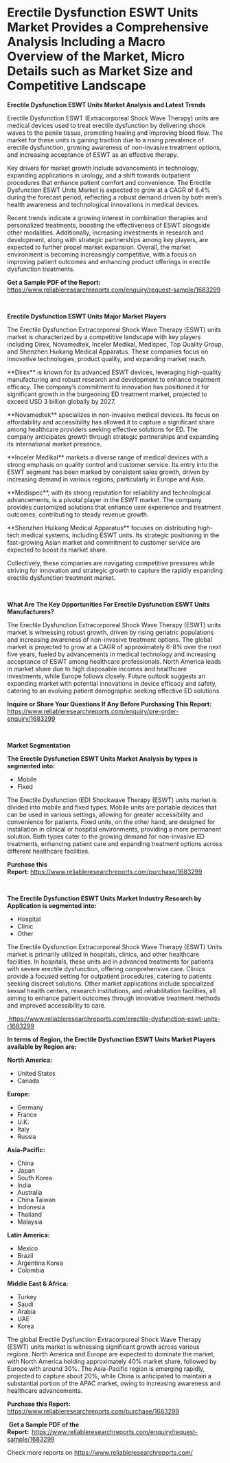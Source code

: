 <p><h1>Erectile Dysfunction ESWT Units Market Provides a Comprehensive Analysis Including a Macro Overview of the Market, Micro Details such as Market Size and Competitive Landscape</h1></p><p><strong>Erectile Dysfunction ESWT Units Market Analysis and Latest Trends</strong></p>
<p><p>Erectile Dysfunction ESWT (Extracorporeal Shock Wave Therapy) units are medical devices used to treat erectile dysfunction by delivering shock waves to the penile tissue, promoting healing and improving blood flow. The market for these units is gaining traction due to a rising prevalence of erectile dysfunction, growing awareness of non-invasive treatment options, and increasing acceptance of ESWT as an effective therapy. </p><p>Key drivers for market growth include advancements in technology, expanding applications in urology, and a shift towards outpatient procedures that enhance patient comfort and convenience. The Erectile Dysfunction ESWT Units Market is expected to grow at a CAGR of 6.4% during the forecast period, reflecting a robust demand driven by both men’s health awareness and technological innovations in medical devices.</p><p>Recent trends indicate a growing interest in combination therapies and personalized treatments, boosting the effectiveness of ESWT alongside other modalities. Additionally, increasing investments in research and development, along with strategic partnerships among key players, are expected to further propel market expansion. Overall, the market environment is becoming increasingly competitive, with a focus on improving patient outcomes and enhancing product offerings in erectile dysfunction treatments.</p></p>
<p><strong>Get a Sample PDF of the Report:&nbsp;</strong> <a href="https://www.reliableresearchreports.com/enquiry/request-sample/1683299?utm_campaign=2395&utm_medium=2&utm_source=Github&utm_content=ia&utm_term=26032025&utm_id=erectile-dysfunction-eswt-units">https://www.reliableresearchreports.com/enquiry/request-sample/1683299</a></p>
<p>&nbsp;</p>
<p><strong>Erectile Dysfunction ESWT Units Major Market Players</strong></p>
<p><p>The Erectile Dysfunction Extracorporeal Shock Wave Therapy (ESWT) units market is characterized by a competitive landscape with key players including Direx, Novamedtek, Inceler Medikal, Medispec, Top Quality Group, and Shenzhen Huikang Medical Apparatus. These companies focus on innovative technologies, product quality, and expanding market reach.</p><p>**Direx** is known for its advanced ESWT devices, leveraging high-quality manufacturing and robust research and development to enhance treatment efficacy. The company’s commitment to innovation has positioned it for significant growth in the burgeoning ED treatment market, projected to exceed USD 3 billion globally by 2027.</p><p>**Novamedtek** specializes in non-invasive medical devices. Its focus on affordability and accessibility has allowed it to capture a significant share among healthcare providers seeking effective solutions for ED. The company anticipates growth through strategic partnerships and expanding its international market presence.</p><p>**Inceler Medikal** markets a diverse range of medical devices with a strong emphasis on quality control and customer service. Its entry into the ESWT segment has been marked by consistent sales growth, driven by increasing demand in various regions, particularly in Europe and Asia.</p><p>**Medispec**, with its strong reputation for reliability and technological advancements, is a pivotal player in the ESWT market. The company provides customized solutions that enhance user experience and treatment outcomes, contributing to steady revenue growth.</p><p>**Shenzhen Huikang Medical Apparatus** focuses on distributing high-tech medical systems, including ESWT units. Its strategic positioning in the fast-growing Asian market and commitment to customer service are expected to boost its market share.</p><p>Collectively, these companies are navigating competitive pressures while striving for innovation and strategic growth to capture the rapidly expanding erectile dysfunction treatment market.</p></p>
<p>&nbsp;</p>
<p><strong>What Are The Key Opportunities For Erectile Dysfunction ESWT Units Manufacturers?</strong></p>
<p><p>The Erectile Dysfunction Extracorporeal Shock Wave Therapy (ESWT) units market is witnessing robust growth, driven by rising geriatric populations and increasing awareness of non-invasive treatment options. The global market is projected to grow at a CAGR of approximately 6-8% over the next five years, fueled by advancements in medical technology and increasing acceptance of ESWT among healthcare professionals. North America leads in market share due to high disposable incomes and healthcare investments, while Europe follows closely. Future outlook suggests an expanding market with potential innovations in device efficacy and safety, catering to an evolving patient demographic seeking effective ED solutions.</p></p>
<p><strong>Inquire or Share Your Questions If Any Before Purchasing This Report:</strong> <a href="https://www.reliableresearchreports.com/enquiry/pre-order-enquiry/1683299?utm_campaign=2395&utm_medium=2&utm_source=Github&utm_content=ia&utm_term=26032025&utm_id=erectile-dysfunction-eswt-units">https://www.reliableresearchreports.com/enquiry/pre-order-enquiry/1683299</a></p>
<p>&nbsp;</p>
<p><strong>Market Segmentation</strong></p>
<p><strong>The Erectile Dysfunction ESWT Units Market Analysis by types is segmented into:</strong></p>
<p><ul><li>Mobile</li><li>Fixed</li></ul></p>
<p><p>The Erectile Dysfunction (ED) Shockwave Therapy (ESWT) units market is divided into mobile and fixed types. Mobile units are portable devices that can be used in various settings, allowing for greater accessibility and convenience for patients. Fixed units, on the other hand, are designed for installation in clinical or hospital environments, providing a more permanent solution. Both types cater to the growing demand for non-invasive ED treatments, enhancing patient care and expanding treatment options across different healthcare facilities.</p></p>
<p><strong>Purchase this Report:&nbsp;</strong><a href="https://www.reliableresearchreports.com/purchase/1683299?utm_campaign=2395&utm_medium=2&utm_source=Github&utm_content=ia&utm_term=26032025&utm_id=erectile-dysfunction-eswt-units">https://www.reliableresearchreports.com/purchase/1683299</a></p>
<p>&nbsp;</p>
<p><strong>The Erectile Dysfunction ESWT Units Market Industry Research by Application is segmented into:</strong></p>
<p><ul><li>Hospital</li><li>Clinic</li><li>Other</li></ul></p>
<p><p>The Erectile Dysfunction Extracorporeal Shock Wave Therapy (ESWT) Units market is primarily utilized in hospitals, clinics, and other healthcare facilities. In hospitals, these units aid in advanced treatments for patients with severe erectile dysfunction, offering comprehensive care. Clinics provide a focused setting for outpatient procedures, catering to patients seeking discreet solutions. Other market applications include specialized sexual health centers, research institutions, and rehabilitation facilities, all aiming to enhance patient outcomes through innovative treatment methods and improved accessibility to care.</p></p>
<p><a href="https://www.reliableresearchreports.com/erectile-dysfunction-eswt-units-r1683299?utm_campaign=2395&utm_medium=2&utm_source=Github&utm_content=ia&utm_term=26032025&utm_id=erectile-dysfunction-eswt-units">&nbsp;https://www.reliableresearchreports.com/erectile-dysfunction-eswt-units-r1683299</a></p>
<p><strong>In terms of Region, the Erectile Dysfunction ESWT Units Market Players available by Region are:</strong></p>
<p>
    <p> <strong> North America: </strong>
        <ul>
            <li>United States</li>
            <li>Canada</li>
        </ul>
        </p> 
    <p> <strong> Europe: </strong>
        <ul>
            <li>Germany</li>
            <li>France</li>
            <li>U.K.</li>
            <li>Italy</li>
            <li>Russia</li>
        </ul>
        </p> 
    <p> <strong> Asia-Pacific: </strong>
        <ul>
            <li>China</li>
            <li>Japan</li>
            <li>South Korea</li>
            <li>India</li>
            <li>Australia</li>
            <li>China Taiwan</li>
            <li>Indonesia</li>
            <li>Thailand</li>
            <li>Malaysia</li>
        </ul>
        </p> 
    <p> <strong> Latin America: </strong>
        <ul>
            <li>Mexico</li>
            <li>Brazil</li>
            <li>Argentina Korea</li>
            <li>Colombia</li>
        </ul>
        </p> 
    <p> <strong> Middle East & Africa: </strong>
        <ul>
            <li>Turkey</li>
            <li>Saudi</li>
            <li>Arabia</li>
            <li>UAE</li>
            <li>Korea</li>
        </ul>
    </p>
    </p>
<p><p>The global Erectile Dysfunction Extracorporeal Shock Wave Therapy (ESWT) units market is witnessing significant growth across various regions. North America and Europe are expected to dominate the market, with North America holding approximately 40% market share, followed by Europe with around 30%. The Asia-Pacific region is emerging rapidly, projected to capture about 20%, while China is anticipated to maintain a substantial portion of the APAC market, owing to increasing awareness and healthcare advancements.</p></p>
<p><strong>Purchase this Report: </strong><a href="https://www.reliableresearchreports.com/purchase/1683299?utm_campaign=2395&utm_medium=2&utm_source=Github&utm_content=ia&utm_term=26032025&utm_id=erectile-dysfunction-eswt-units">https://www.reliableresearchreports.com/purchase/1683299</a></p>
<p>&nbsp;<strong>Get a Sample PDF of the Report:&nbsp;&nbsp;</strong><a href="https://www.reliableresearchreports.com/enquiry/request-sample/1683299?utm_campaign=2395&utm_medium=2&utm_source=Github&utm_content=ia&utm_term=26032025&utm_id=erectile-dysfunction-eswt-units">https://www.reliableresearchreports.com/enquiry/request-sample/1683299</a></p>
<p><strong></strong></p>
<p>Check more reports on <a href="https://www.reliableresearchreports.com/?utm_campaign=2395&utm_medium=2&utm_source=Github&utm_content=ia&utm_term=26032025&utm_id=erectile-dysfunction-eswt-units">https://www.reliableresearchreports.com/</a></p>